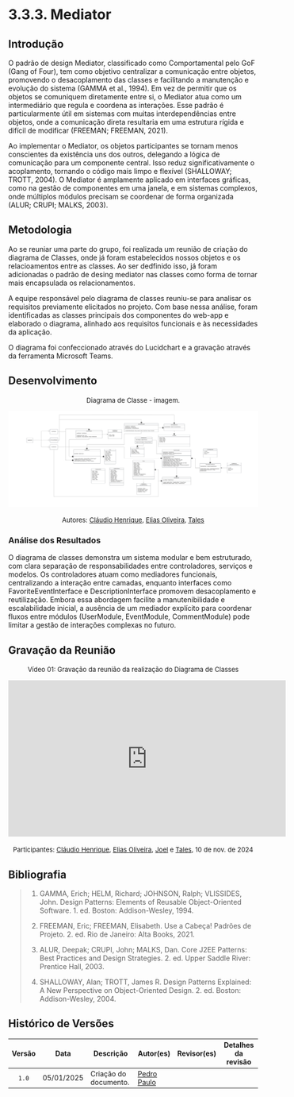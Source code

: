 # 3.3.3. Mediator

## Introdução

O padrão de design Mediator, classificado como Comportamental pelo GoF (Gang of Four), tem como objetivo centralizar a comunicação entre objetos, promovendo o desacoplamento das classes e facilitando a manutenção e evolução do sistema (GAMMA et al., 1994). Em vez de permitir que os objetos se comuniquem diretamente entre si, o Mediator atua como um intermediário que regula e coordena as interações. Esse padrão é particularmente útil em sistemas com muitas interdependências entre objetos, onde a comunicação direta resultaria em uma estrutura rígida e difícil de modificar (FREEMAN; FREEMAN, 2021).

Ao implementar o Mediator, os objetos participantes se tornam menos conscientes da existência uns dos outros, delegando a lógica de comunicação para um componente central. Isso reduz significativamente o acoplamento, tornando o código mais limpo e flexível (SHALLOWAY; TROTT, 2004). O Mediator é amplamente aplicado em interfaces gráficas, como na gestão de componentes em uma janela, e em sistemas complexos, onde múltiplos módulos precisam se coordenar de forma organizada (ALUR; CRUPI; MALKS, 2003).

## Metodologia
<!--
    A metodologia deve descrever o processo de elaboração do documento, apresentando as etapas e ferramentas utilizadas para a sua construção.
    
    Perguntas a serem respondidas:

Para a elaboração deste documento, foram seguidas as seguintes etapas:
- Inicialmente, foi realizada uma reunião com os membros da equipe do projeto [X] para discutir e alinhar as principais questões relacionadas a [tema ou objetivo].
- Pesquisas foram conduzidas em [A](#ref1) e [B](#ref2), proporcionando uma base sólida para a análise e discussão.
    - Se possível, adicionar algum algum documento nosso. (Caso haja elo com outro documento)
- O desenvolvimento do projeto seguiu a metodologia [C](#ref3), garantindo a aplicabilidade das melhores práticas no processo.
- Utilizou-se a ferramenta [Z](#ref4) para a parte [L] do projeto, a fim de [justificativa].

A metodologia [C] adotada pode ser visualizada de forma detalhada através dos seguintes passos [listar, tabela, imagens, ou vídeos, conforme necessário].
-->
Ao se reuniar uma parte do grupo, foi realizada um reunião de criação do diagrama de Classes, onde já foram estabelecidos nossos objetos e os relacioamentos entre as classes. Ao ser dedfinido isso, já foram adicionadas o  padrão de desing mediator nas classes como forma de tornar mais encapsulada os relacionamentos. 

A equipe responsável pelo diagrama de classes reuniu-se para analisar os requisitos previamente elicitados no projeto. Com base nessa análise, foram identificadas as classes principais dos componentes do web-app e elaborado o diagrama, alinhado aos requisitos funcionais e às necessidades da aplicação.

O diagrama foi confeccionado através do Lucidchart e a gravação através da ferramenta Microsoft Teams.

## Desenvolvimento

<font size="2"><p style="text-align: center">Diagrama de Classe - imagem.</p></font>

<center>

![Diagrama de classes](assents/Diagrama-de-Classes.jpg)
</center>

<font size="2"><p style="text-align: center"> Autores: [Cláudio Henrique][ClaudioGH], [Elias Oliveira][EliasGH], [Tales][TalesGH] </p></font>



### Análise dos Resultados <!-- NÃO apague essa sub -->
<!-- 
    Utilize este espaço para destacar os principais achados, interpretar os dados e identificar implicações ou limitações dos resultados obtidos. Adicione observações objetivas e mantenha o foco na relevância dos resultados para o projeto. 
-->
O diagrama de classes demonstra um sistema modular e bem estruturado, com clara separação de responsabilidades entre controladores, serviços e modelos. Os controladores atuam como mediadores funcionais, centralizando a interação entre camadas, enquanto interfaces como FavoriteEventInterface e DescriptionInterface promovem desacoplamento e reutilização. Embora essa abordagem facilite a manutenibilidade e escalabilidade inicial, a ausência de um mediador explícito para coordenar fluxos entre módulos (UserModule, EventModule, CommentModule) pode limitar a gestão de interações complexas no futuro.

## Gravação da Reunião 

<font size="2"><p style="text-align: center">Vídeo 01: Gravação da reunião da realização do Diagrama de Classes</p></font>

<center>
    <iframe width="560" height="315" src="https://www.youtube.com/embed/XsgLjm4Ilw4?si=egTvoUttZGZjlnmn" title="YouTube video player" frameborder="0" allow="accelerometer; autoplay; clipboard-write; encrypted-media; gyroscope; picture-in-picture; web-share" referrerpolicy="strict-origin-when-cross-origin" allowfullscreen></iframe>
</center>

<font size="2"><p style="text-align: center">Participantes:  [Cláudio Henrique][ClaudioGH], [Elias Oliveira][EliasGH], [Joel][JoelGH] e [Tales][TalesGH], 10 de nov. de 2024</p></font>

## Bibliografia

> 1. <a id="ref1"></a>GAMMA, Erich; HELM, Richard; JOHNSON, Ralph; VLISSIDES, John. Design Patterns: Elements of Reusable Object-Oriented Software. 1. ed. Boston: Addison-Wesley, 1994.
>
> 2. <a id="ref2"></a>FREEMAN, Eric; FREEMAN, Elisabeth. Use a Cabeça! Padrões de Projeto. 2. ed. Rio de Janeiro: Alta Books, 2021.
>
> 3. <a id="ref3"></a>ALUR, Deepak; CRUPI, John; MALKS, Dan. Core J2EE Patterns: Best Practices and Design Strategies. 2. ed. Upper Saddle River: Prentice Hall, 2003.
>
> 4. <a id="ref4"></a>SHALLOWAY, Alan; TROTT, James R. Design Patterns Explained: A New Perspective on Object-Oriented Design. 2. ed. Boston: Addison-Wesley, 2004.
>

## Histórico de Versões

| Versão | Data | Descrição | Autor(es) | Revisor(es) | Detalhes da revisão |
| :----: | :--: | --------- | ----------- | ------ | :---: |
| `1.0`  | 05/01/2025 | Criação do documento. | [Pedro Paulo](PedroPGH)  |  |  | 

[AnaGH]: https://github.com/analufernanndess
[CainaGH]: https://github.com/freitasc
[ClaudioGH]: https://github.com/claudiohsc
[EliasGH]: https://github.com/EliasOliver21
[GuilhermeGH]: https://github.com/gmeister18
[JoelGH]: https://github.com/JoelSRangel
[KathlynGH]: https://github.com/klmurussi
[PabloGH]: https://github.com/pabloheika
[PedroRGH]: https://github.com/pedro-rodiguero
[PedroPGH]: https://github.com/Pedrin0030
[SamuelGH]: https://github.com/samuelalvess
[TalesGH]: https://github.com/TalesRG